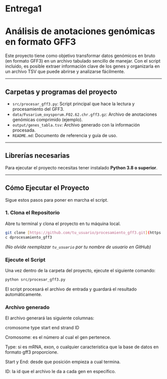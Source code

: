 # Entrega1

# Análisis de anotaciones genómicas en formato GFF3

Este proyecto tiene como objetivo transformar datos genómicos en bruto (en formato GFF3) en un archivo tabulado sencillo de manejar. Con el script incluido, es posible extraer información clave de los genes y organizarla en un archivo TSV que puede abrirse y analizarse fácilmente.

---

## Carpetas y programas del proyecto

-   `src/procesar_gff3.py`: Script principal que hace la lectura y procesamiento del GFF3.
-   `data/Fusarium_oxysporum.FO2.62.chr.gff3.gz`: Archivo de anotaciones genómicas comprimido (ejemplo).
-   `output/genes_tabla.tsv`: Archivo generado con la información procesada.
-   `README.md`: Documento de referencia y guía de uso.

---

## Librerías necesarias

Para ejecutar el proyecto necesitas tener instalado **Python 3.8 o superior**.


---

## Cómo Ejecutar el Proyecto

Sigue estos pasos para poner en marcha el script.

### 1. Clona el Repositorio
Abre tu terminal y clona el proyecto en tu máquina local.

```bash
git clone [https://github.com/tu_usuario/procesamiento_gff3.git](https://github.com/tu_usuario/procesamiento_gff3.git)
c dprocesamiento_gff3
```
*(No olvide reemplazar `tu_usuario` por tu nombre de usuario en GitHub)*

###  Ejecute el Script
Una vez dentro de la carpeta del proyecto, ejecute el siguiente comando:

```bash
python src/procesar_gff3.py
```

El script procesará el archivo de entrada y guardará el resultado automáticamente.
### Archivo generado
El archivo generará las siguiente columnas:

cromosome	type	start	end	strand	ID

Cromosome: es el número al cual el gen pertenece.

Type: si es mRNA, exon, o cualquier caracteristica que la base de datos en formato gff3 proporcione.

Start y End: desde que posición empieza a cual termina.

ID: la id que el archivo le da a cada gen en específico.
